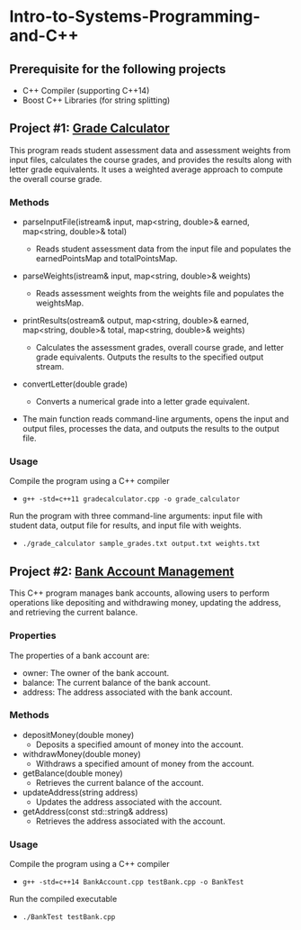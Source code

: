# Intro-to-Systems-Programming-and-C++

## Prerequisite for the following projects
- C++ Compiler (supporting C++14)
- Boost C++ Libraries (for string splitting)

## Project #1: [Grade Calculator](https://github.com/YoAx22/Intro-to-Systems-Programming-and-C/tree/main/GradeCalculator)
This program reads student assessment data and assessment weights from input files, calculates the course grades, and provides the results along with letter grade equivalents. It uses a weighted average approach to compute the overall course grade.

### Methods
- parseInputFile(istream& input, map<string, double>& earned, map<string, double>& total)
    - Reads student assessment data from the input file and populates the earnedPointsMap and totalPointsMap.

- parseWeights(istream& input, map<string, double>& weights)
    - Reads assessment weights from the weights file and populates the weightsMap.

- printResults(ostream& output, map<string, double>& earned, map<string, double>& total, map<string, double>& weights)
    - Calculates the assessment grades, overall course grade, and letter grade equivalents. Outputs the results to the specified output stream.

- convertLetter(double grade)
    - Converts a numerical grade into a letter grade equivalent.

- The main function reads command-line arguments, opens the input and output files, processes the data, and outputs the results to the output file.

### Usage
Compile the program using a C++ compiler
-     g++ -std=c++11 gradecalculator.cpp -o grade_calculator
Run the program with three command-line arguments: input file with student data, output file for results, and input file with weights.
-     ./grade_calculator sample_grades.txt output.txt weights.txt


## Project #2: [Bank Account Management](https://github.com/YoAx22/Intro-to-Systems-Programming-and-C/tree/main/BankAccount)
This C++ program manages bank accounts, allowing users to perform operations like depositing and withdrawing money, updating the address, and retrieving the current balance.

### Properties
The properties of a bank account are:

- owner: The owner of the bank account.
- balance: The current balance of the bank account.
- address: The address associated with the bank account.

### Methods
- depositMoney(double money)
    - Deposits a specified amount of money into the account.
- withdrawMoney(double money)
    - Withdraws a specified amount of money from the account.
- getBalance(double money)
    - Retrieves the current balance of the account.
- updateAddress(string address)
    - Updates the address associated with the account.
- getAddress(const std::string& address)
    - Retrieves the address associated with the account.

### Usage
Compile the program using a C++ compiler
-     g++ -std=c++14 BankAccount.cpp testBank.cpp -o BankTest
Run the compiled executable
-     ./BankTest testBank.cpp

